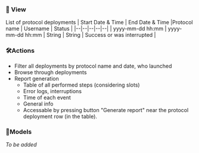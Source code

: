 ### 👀 View 
List of protocol deployments
| Start Date & Time | End Date & Time |Protocol name | Username |  Status |
|--|--|--|--|--|
| yyyy-mm-dd hh:mm | yyyy-mm-dd hh:mm | String | String | Success or was interrupted |

### 🛠Actions
* Filter all deployments by protocol name and date, who launched
* Browse through deployments
* Report generation
	* Table of all performed steps (considering slots)
	* Error logs, interruptions
	* Time of each event
	* General info
	* Accessable by pressing button "Generate report" near the protocol deployment row (in the table).

### 🎨Models
*To be added*
